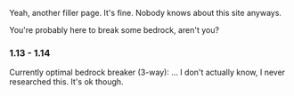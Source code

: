 Yeah, another filler page. It's fine. Nobody knows about this site anyways.

You're probably here to break some bedrock, aren't you?

### 1.13 - 1.14

Currently optimal bedrock breaker (3-way):
... I don't actually know, I never researched this. It's ok though.
